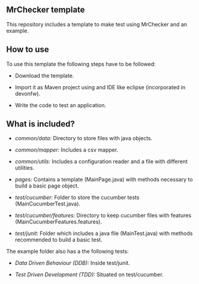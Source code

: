 MrChecker template
-------------------

This repository includes a template to make test using MrChecker and an example.

## How to use

To use this template the following steps have to be followed:

* Download the template.

* Import it as Maven project using and IDE like eclipse (incorporated in devonfw).

* Write the code to test an application.

## What is included?

* *common/data:* Directory to store files with java objects.

* *common/mapper:* Includes a csv mapper.

* *common/utils:* Includes a configuration reader and a file with different utilities.

* *pages:* Contains a template (MainPage.java) with methods necessary to build a basic page object.

* *test/cucumber:* Folder to store the cucumber tests (MainCucumberTest.java).

* *test/cucumber/features:* Directory to keep cucumber files with features (MainCucumberFeatures.features).

* *test/junit:* Folder which includes a java file (MainTest.java) with methods recommended to build a basic test.

The example folder also has a the following tests: 

* *Data Driven Behaviour (DDB):* Inside test/junit.

* *Test Driven Development (TDD):* Situated on test/cucumber.
